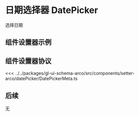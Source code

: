 <script setup>
import Example from '../../.vitepress/components/setter/datePicker/Example.vue';
import {DatePickerMeta as componentMeta} from "@geelato/gl-ui-schema-arco";
</script>


# 日期选择器 DatePicker
选择日期

## 组件设置器示例

<Example /> 

## 组件设置器协议

<ComponentBuilderExample :componentMeta="componentMeta"/>
<<< ../../packages/gl-ui-schema-arco/src/components/setter-arco/datePicker/DatePickerMeta.ts

## 后续
无

